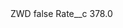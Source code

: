 <?xml version="1.0" encoding="UTF-8"?>
<CustomMetadata xmlns="http://soap.sforce.com/2006/04/metadata" xmlns:xsi="http://www.w3.org/2001/XMLSchema-instance" xmlns:xsd="http://www.w3.org/2001/XMLSchema">
    <label>ZWD</label>
    <protected>false</protected>
    <values>
        <field>Rate__c</field>
        <value xsi:type="xsd:double">378.0</value>
    </values>
</CustomMetadata>
